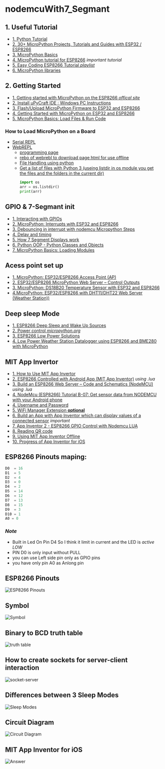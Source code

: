 # nodemcuWith7_Segmant

## 1. Useful Tutorial
  - [1. Python Tutorial](https://www.w3schools.com/python/default.asp)
  - [2. 30+ MicroPython Projects, Tutorials and Guides with ESP32 / ESP8266](https://randomnerdtutorials.com/projects-esp32-esp8266-micropython/)
  - [3. MicroPython Basics](https://learn.adafruit.com/micropython-basics-what-is-micropython/overview)
  - [4. MicroPython tutorial for ESP8266](https://docs.micropython.org/en/latest/esp8266/tutorial/index.html) *important tutorial*
  - [5. Easy Coding ESP8266 Tutorial *playlist*](https://www.youtube.com/playlist?list=PLfPtpZzK2Z_Qy2ZbbzvWa58cKKOisMUZ1)
  - [6. MicroPython libraries](https://docs.micropython.org/en/latest/library/index.html)

## 2. Getting Started
 - [ 1. Getting started with MicroPython on the ESP8266 *offical site*](https://docs.micropython.org/en/latest/esp8266/tutorial/intro.html#getting-the-firmware)
 - [2. Install uPyCraft IDE : Windows PC Instructions](https://randomnerdtutorials.com/install-upycraft-ide-windows-pc-instructions/)
 - [3. Flash/Upload MicroPython Firmware to ESP32 and ESP8266](https://randomnerdtutorials.com/flash-upload-micropython-firmware-esp32-esp8266/)
 - [4. Getting Started with MicroPython on ESP32 and ESP8266](https://randomnerdtutorials.com/getting-started-micropython-esp32-esp8266/)
 - [5. MicroPython Basics: Load Files & Run Code](https://learn.adafruit.com/micropython-basics-load-files-and-run-code/overview)
  ### How to Load MicroPython on a Board
   - [Serial REPL](https://learn.adafruit.com/micropython-basics-how-to-load-micropython-on-a-board/serial-terminal?view=all#serial-terminal)
   - [ WebREPL](https://learn.adafruit.com/micropython-basics-esp8266-webrepl)
      - [programming page](http://micropython.org/webrepl/)
      - [rebo of webrebl to download page html for use offline](https://github.com/micropython/webrepl)
      - [File Handling using python](https://www.w3schools.com/python/python_file_handling.asp)
      - [Get a list of files with Python 3 (useing listdir in os module you get the files and the folders in the current dir)](https://stackoverflow.com/questions/3207219/how-do-i-list-all-files-of-a-directory)
        ```python
        import os
        arr = os.listdir()
        print(arr)
        ```


## GPIO & 7-Segmant init
- [1. Interacting with GPIOs](https://randomnerdtutorials.com/micropython-gpios-esp32-esp8266/)
- [2. MicroPython: Interrupts with ESP32 and ESP8266](https://randomnerdtutorials.com/micropython-interrupts-esp32-esp8266/)
- [3. Debouncing in interrupt with nodemcu Micropython Steps](https://forum.micropython.org/viewtopic.php?t=1938)
- [4. Delay and timing](https://docs.micropython.org/en/latest/esp8266/quickref.html#delay-and-timing)
- [5. How 7 Segment Displays work](https://randomnerdtutorials.com/circuits-7-segment-displays/)
- [6. Python OOP  - Python Classes and Objects](https://www.w3schools.com/python/python_classes.asp)
- [7. MicroPython Basics: Loading Modules](https://www.digikey.com/en/maker/projects/micropython-basics-loading-modules/9560902ac9654f7e91f098e723d097ad)

## Acess point set up
  - [1. MicroPython: ESP32/ESP8266 Access Point (AP)](https://randomnerdtutorials.com/micropython-esp32-esp8266-access-point-ap/)
  - [2. ESP32/ESP8266 MicroPython Web Server – Control Outputs](https://randomnerdtutorials.com/esp32-esp8266-micropython-web-server/)
  - [3. MicroPython: DS18B20 Temperature Sensor with ESP32 and ESP8266](https://randomnerdtutorials.com/micropython-ds18b20-esp32-esp8266/) 
  - [4.MicroPython: ESP32/ESP8266 with DHT11/DHT22 Web Server (Weather Station))](https://randomnerdtutorials.com/micropython-esp32-esp8266-dht11-dht22-web-server/)
  
## Deep sleep Mode
  - [1. ESP8266 Deep Sleep and Wake Up Sources](https://randomnerdtutorials.com/micropython-esp8266-deep-sleep-wake-up-sources/)
  - [2. Power control *micropython.org*](http://docs.micropython.org/en/v1.9.2/esp8266/esp8266/tutorial/powerctrl.html)
  - [3. ESP8266 Low Power Solutions](https://www.espressif.com/sites/default/files/9b-esp8266-low_power_solutions_en_0.pdf)
  - [4. Low Power Weather Station Datalogger using ESP8266 and BME280 with MicroPython](https://randomnerdtutorials.com/low-power-weather-station-datalogger-using-esp8266-bme280-micropython/)
  

## MIT App Invertor
  - [1. How to Use MIT App Invertor](https://www.youtube.com/watch?v=qWKcOnoyBzE) 
  - [2. ESP8266 Controlled with Android App (MIT App Inventor)](https://randomnerdtutorials.com/esp8266-controlled-with-android-app-mit-app-inventor/) *using .lua*
  - [3. Build an ESP8266 Web Server – Code and Schematics (NodeMCU)](https://randomnerdtutorials.com/esp8266-web-server/) *using .lua*
  - [4. NodeMcu (ESP8266) Tutorial B-07: Get sensor data from NODEMCU with your Android phone](https://www.youtube.com/watch?v=wwuPzOdqcmY&list=PLfPtpZzK2Z_Qy2ZbbzvWa58cKKOisMUZ1&index=41)
  - [4. Username and Password](https://community.appinventor.mit.edu/t/username-and-password/4499)
  - [5. WiFi Manager Extension **optional**](https://puravidaapps.com/wifi.php)
  - [6. Build an App with App Inventor which can display values of a connected sensor](https://home.et.utwente.nl/slootenvanf/2018/11/22/build-app-inventor-display-connected-sensor/) *important*
  - [7. App Inventor 2 - ESP8266 GPIO Control with Nodemcu LUA](https://www.youtube.com/watch?v=qWKcOnoyBzE)
  - [8. Reading QR code](https://www.youtube.com/watch?v=jIfpHpb4k1k)
  - [9. Using MIT App Inventor Offline](https://www.youtube.com/watch?v=FA4a31Fg2Wo)
  - [10. Progress of App Inventor for iOS](http://doesappinventorrunonios.com)

## ESP8266 Pinouts maping:
```python
D0  = 16
D1  = 5
D2  = 4
D3  = 0
D4  = 2
D5  = 14
D6  = 12
D7  = 13
D8  = 15
D9  = 3
D10 = 1
A0 = 0
```

### *Note*
- Built in Led On Pin D4 So I think it limit in current and the LED is *active LOW*
- PIN D0 is only input without PULL
- you can use Left side pin only as GPIO pins 
- you have only pin A0 as Anlong pin

## ESP8266 Pinouts
![ESP8266 Pinouts](./pics/noudemcu-viersion.png)


## Symbol
![Symbol](./pics/7-segment-display-with-nodemccu-over-wifi-using-arduino-ide_orig.png)

## Binary to BCD truth table
![truth table](./pics/truth-table-bcd-decoder.png)

##  How to create sockets for server-client interaction
![socket-server](./pics/socket-server.png)

## Differences between 3 Sleep Modes
![Sleep Modes](./pics/sleep_modes.png)

## Circuit Diagram
![Circuit Diagram](./pics/diagram.png)

## MIT App Inventor for iOS
![Answer](./pics/ios.PNG)





